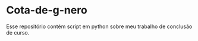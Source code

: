 # Cota-de-g-nero
Esse repositório contém script em python sobre meu trabalho de conclusão de curso.
